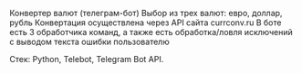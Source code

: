 Конвертер валют (телеграм-бот)
Выбор из трех валют: евро, доллар, рубль
Конвертация осуществлена через API сайта currconv.ru
В боте есть 3 обработчика команд, а также есть обработка/ловля исключений с выводом текста ошибки пользователю

Стек: Python, Telebot, Telegram Bot API.
